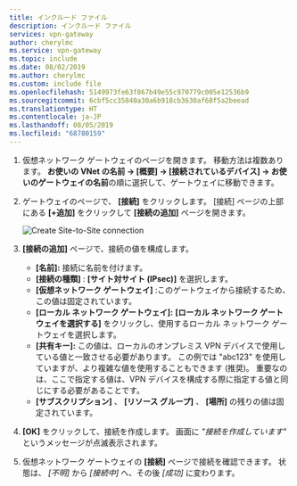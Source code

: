 ```yaml
---
title: インクルード ファイル
description: インクルード ファイル
services: vpn-gateway
author: cherylmc
ms.service: vpn-gateway
ms.topic: include
ms.date: 08/02/2019
ms.author: cherylmc
ms.custom: include file
ms.openlocfilehash: 5149973fe63f867b49e55c970779c005e12536b9
ms.sourcegitcommit: 6cbf5cc35840a30a6b918cb3630af68f5a2beead
ms.translationtype: HT
ms.contentlocale: ja-JP
ms.lasthandoff: 08/05/2019
ms.locfileid: "68780159"
---
```

1. 仮想ネットワーク ゲートウェイのページを開きます。 移動方法は複数あります。 **お使いの VNet の名前 -> [概要] -> [接続されているデバイス] -> お使いのゲートウェイの名前**の順に選択して、ゲートウェイに移動できます。
2. ゲートウェイのページで、 **[接続]** をクリックします。 [接続] ページの上部にある **[+追加]** をクリックして **[接続の追加]** ページを開きます。

   ![Create Site-to-Site connection](./media/vpn-gateway-add-site-to-site-connection-portal-include/configure-site-to-site-connection.png)
3. **[接続の追加]** ページで、接続の値を構成します。

   - **[名前]:** 接続に名前を付けます。
   - **[接続の種類]** : **[サイト対サイト (IPsec)]** を選択します。
   - **[仮想ネットワーク ゲートウェイ]** :このゲートウェイから接続するため、この値は固定されています。
   - **[ローカル ネットワーク ゲートウェイ]:** **[ローカル ネットワーク ゲートウェイを選択する]** をクリックし、使用するローカル ネットワーク ゲートウェイを選択します。
   - **[共有キー]:** この値は、ローカルのオンプレミス VPN デバイスで使用している値と一致させる必要があります。 この例では "abc123" を使用していますが、より複雑な値を使用することもできます (推奨)。 重要なのは、ここで指定する値は、VPN デバイスを構成する際に指定する値と同じにする必要があることです。
   - **[サブスクリプション]** 、 **[リソース グループ]** 、 **[場所]** の残りの値は固定されています。

4. **[OK]** をクリックして、接続を作成します。 画面に *"接続を作成しています"* というメッセージが点滅表示されます。
5. 仮想ネットワーク ゲートウェイの **[接続]** ページで接続を確認できます。 状態は、 *[不明]* から *[接続中]* へ、その後 *[成功]* に変わります。
